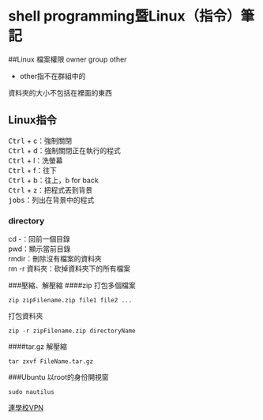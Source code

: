 # shell programming暨Linux（指令）筆記

##Linux
檔案權限
owner group other

* other指不在群組中的

資料夾的大小不包括在裡面的東西

## Linux指令
<kbd>Ctrl</kbd> + c：強制關閉  
<kbd>Ctrl</kbd> + d：強制關閉正在執行的程式  
<kbd>Ctrl</kbd> + l：洗螢幕  
<kbd>Ctrl</kbd> + f：往下  
<kbd>Ctrl</kbd> + b：往上，b for back  
<kbd>Ctrl</kbd> + z：把程式丟到背景  
<kbd>jobs</kbd>：列出在背景中的程式  

### directory
cd -：回前一個目錄  
pwd：顯示當前目錄  
rmdir：刪除沒有檔案的資料夾  
rm -r 資料夾：砍掉資料夾下的所有檔案  

###壓縮、解壓縮
####zip
打包多個檔案
```
zip zipFilename.zip file1 file2 ...
```

打包資料夾
```
zip -r zipFilename.zip directoryName
```

####tar.gz
解壓縮
```
tar zxvf FileName.tar.gz
```

###Ubuntu
以root的身份開視窗
```
sudo nautilus
```

[連學校VPN](http://ccnet.ntu.edu.tw/vpn/for-ubuntu.html)
